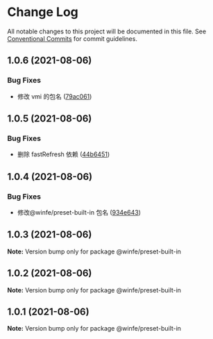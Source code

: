 # Change Log

All notable changes to this project will be documented in this file. See [Conventional Commits](https://conventionalcommits.org) for commit guidelines.

## 1.0.6 (2021-08-06)

### Bug Fixes

- 修改 vmi 的包名 ([79ac061](https://github.com/umijs/umi/commit/79ac061f061220089a9adf6efbe48509572c62d7))

## 1.0.5 (2021-08-06)

### Bug Fixes

- 删除 fastRefresh 依赖 ([44b6451](https://github.com/umijs/umi/commit/44b6451ef393060c357c41d907f1539decbd71de))

## 1.0.4 (2021-08-06)

### Bug Fixes

- 修改@winfe/preset-built-in 包名 ([934e643](https://github.com/umijs/umi/commit/934e643612452f198fa4d78ef2929250ac93ae5e))

## 1.0.3 (2021-08-06)

**Note:** Version bump only for package @winfe/preset-built-in

## 1.0.2 (2021-08-06)

**Note:** Version bump only for package @winfe/preset-built-in

## 1.0.1 (2021-08-06)

**Note:** Version bump only for package @winfe/preset-built-in
